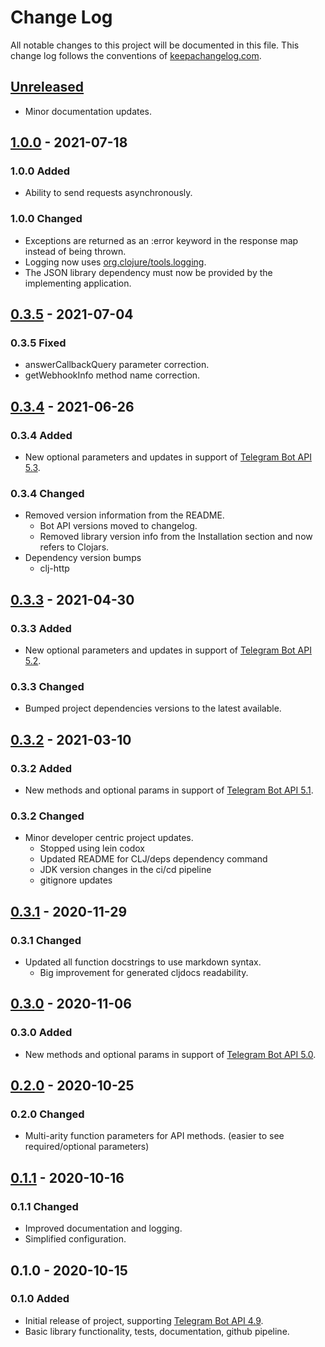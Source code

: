 # Change Log

All notable changes to this project will be documented in this file. This change log follows the conventions of [keepachangelog.com](http://keepachangelog.com/).

## [Unreleased]

- Minor documentation updates.

## [1.0.0] - 2021-07-18

### 1.0.0 Added

- Ability to send requests asynchronously.

### 1.0.0 Changed

- Exceptions are returned as an :error keyword in the response map instead of being thrown.
- Logging now uses [org.clojure/tools.logging](https://github.com/clojure/tools.logging).
- The JSON library dependency must now be provided by the implementing application.

## [0.3.5] - 2021-07-04

### 0.3.5 Fixed

- answerCallbackQuery parameter correction.
- getWebhookInfo method name correction.

## [0.3.4] - 2021-06-26

### 0.3.4 Added

- New optional parameters and updates in support of [Telegram Bot API 5.3](https://core.telegram.org/bots/api-changelog#june-25-2021).

### 0.3.4 Changed

- Removed version information from the README.
  - Bot API versions moved to changelog.
  - Removed library version info from the Installation section and now refers to Clojars.
- Dependency version bumps
  - clj-http

## [0.3.3] - 2021-04-30

### 0.3.3 Added

- New optional parameters and updates in support of [Telegram Bot API 5.2](https://core.telegram.org/bots/api-changelog#april-26-2021).

### 0.3.3 Changed

- Bumped project dependencies versions to the latest available.

## [0.3.2] - 2021-03-10

### 0.3.2 Added

- New methods and optional params in support of [Telegram Bot API 5.1](https://core.telegram.org/bots/api-changelog#march-9-2021).

### 0.3.2 Changed

- Minor developer centric project updates.
  - Stopped using lein codox
  - Updated README for CLJ/deps dependency command
  - JDK version changes in the ci/cd pipeline
  - gitignore updates

## [0.3.1] - 2020-11-29

### 0.3.1 Changed

- Updated all function docstrings to use markdown syntax.
  - Big improvement for generated cljdocs readability.

## [0.3.0] - 2020-11-06

### 0.3.0 Added

- New methods and optional params in support of [Telegram Bot API 5.0](https://core.telegram.org/bots/api-changelog#november-4-2020).

## [0.2.0] - 2020-10-25

### 0.2.0 Changed

- Multi-arity function parameters for API methods. (easier to see required/optional parameters)

## [0.1.1] - 2020-10-16

### 0.1.1 Changed

- Improved documentation and logging.
- Simplified configuration.

## 0.1.0 - 2020-10-15

### 0.1.0 Added

- Initial release of project, supporting [Telegram Bot API 4.9](https://core.telegram.org/bots/api-changelog#june-4-2020).
- Basic library functionality, tests, documentation, github pipeline.

[Unreleased]: https://github.com/wdhowe/telegrambot-lib/compare/1.0.0...HEAD
[1.0.0]: https://github.com/wdhowe/telegrambot-lib/compare/0.3.5...1.0.0
[0.3.5]: https://github.com/wdhowe/telegrambot-lib/compare/0.3.4...0.3.5
[0.3.4]: https://github.com/wdhowe/telegrambot-lib/compare/0.3.3...0.3.4
[0.3.3]: https://github.com/wdhowe/telegrambot-lib/compare/0.3.2...0.3.3
[0.3.2]: https://github.com/wdhowe/telegrambot-lib/compare/0.3.1...0.3.2
[0.3.1]: https://github.com/wdhowe/telegrambot-lib/compare/0.3.0...0.3.1
[0.3.0]: https://github.com/wdhowe/telegrambot-lib/compare/0.2.0...0.3.0
[0.2.0]: https://github.com/wdhowe/telegrambot-lib/compare/0.1.1...0.2.0
[0.1.1]: https://github.com/wdhowe/telegrambot-lib/compare/0.1.0...0.1.1

[comment]: # (Types of changes)
[comment]: # ('Added' for new features.)
[comment]: # ('Changed' for changes in existing functionality.)
[comment]: # ('Deprecated' for soon-to-be removed features.)
[comment]: # ('Removed' for now removed features.)
[comment]: # ('Fixed' for any bug fixes.)
[comment]: # ('Security' in case of vulnerabilities.)
